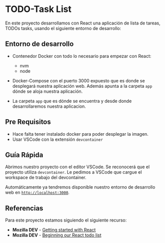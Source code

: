 # TODO-Task List

En este proyecto desarrollamos con React una aplicación de lista de tareas, TODOs tasks, usando el siguiente entorno de desarrollo:

## Entorno de desarrollo

* Contenedor Docker con todo lo necesario para empezar con React:
  * nvm
  * node

* Docker-Compose con el puerto 3000 expuesto que es donde se desplegará nuestra aplicación web. Además apunta a la carpeta `app` dónde se aloja nuestra aplicación.
* La carpeta `app` que es dónde se encuentra y desde donde desarrollaremos nuestra aplicacion.

## Pre Requisitos

* Hace falta tener instalado docker para poder desplegar la imagen.
* Usar VSCode con la extensión `devcontainer`

## Guía Rápida

Abrimos nuestro proyecto con el editor VSCode. Se reconocerá que el proyecto utiliza `devcontainer`. Le pedimos a VSCode que cargue el workspace de trabajo del devcontainer.

Automáticamente ya tendremos disponible nuestro entorno de desarrollo web en [`http://localhost:3000`](http://localhost:3000).

## Referencias

Para este proyecto estamos siguiendo el siguiente recurso:

* **Mozilla DEV** - [Getting started with React](https://developer.mozilla.org/en-US/docs/Learn/Tools_and_testing/Client-side_JavaScript_frameworks/React_getting_started)
* **Mozilla DEV** - [Beginning our React todo list](https://developer.mozilla.org/en-US/docs/Learn/Tools_and_testing/Client-side_JavaScript_frameworks/React_todo_list_beginning)
